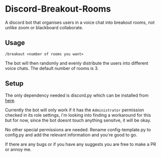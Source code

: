 # Discord-Breakout-Rooms
A discord bot that organises users in a voice chat into breakout rooms, not unlike zoom or blackboard collaborate.


## Usage
`/breakout <number of rooms you want>`

The bot will then randomly and evenly distribute the users into different voice chats. The default number of rooms is 3.

## Setup

The only dependency needed is discord.py which can be installed from [here](https://discordpy.readthedocs.io/en/latest/intro.html). 

Currently the bot will only work if it has the `Administrator` permission checked in its role settings, i'm looking into finding a  workaround for this but for now, since the bot doesnt touch anything sensitve, it will be okay.

No other special permissions are needed. Rename config-template.py to config.py and add the relevant information and you're good to go.

If there are any bugs or if you have any suggests you are free to make a PR or annoy me.
